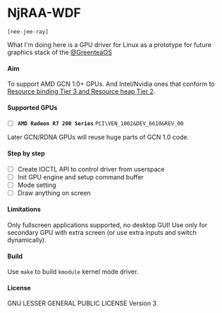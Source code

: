 # NjRAA-WDF

`[nee-jee-ray]`

What I'm doing here is a GPU driver for Linux as a prototype for future graphics stack of the [@GreenteaOS](https://github.com/GreenteaOS)

#### Aim

To support AMD GCN 1.0+ GPUs. And Intel/Nvidia ones that conform to
[Resource binding Tier 3 and Resource heap Tier 2](https://en.wikipedia.org/wiki/Feature_levels_in_Direct3D#Support_matrix).

#### Supported GPUs

- [ ] **`AMD Radeon R7 200 Series`** `PCI\VEN_1002&DEV_6610&REV_00`

Later GCN/RDNA GPUs will reuse huge parts of GCN 1.0 code.

#### Step by step

- [ ] Create IOCTL API to control driver from userspace
- [ ] Init GPU engine and setup command buffer
- [ ] Mode setting
- [ ] Draw anything on screen

#### Limitations

Only fullscreen applications supported, no desktop GUI!
Use only for secondary GPU with extra screen
(or use extra inputs and switch dynamically).

#### Build

Use `make` to build `kmodule` kernel mode driver.

#### License

GNU LESSER GENERAL PUBLIC LICENSE Version 3
